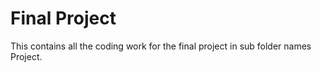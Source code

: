 # Final Project

This contains all the coding work for the final project in sub folder names Project.
